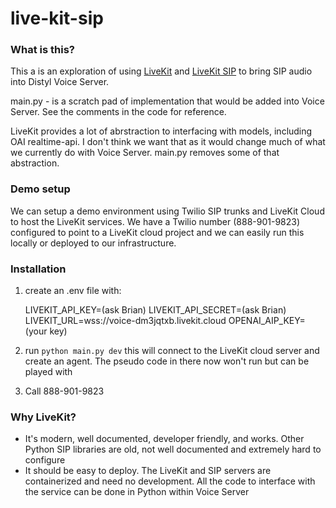 # live-kit-sip

### What is this?
This a is an exploration of using [LiveKit](https://github.com/livekit/livekit) and [LiveKit SIP](https://github.com/livekit/sip) to bring SIP audio into Distyl Voice Server.

main.py - is a scratch pad of implementation that would be added into Voice Server. 
See the comments in the code for reference. 

LiveKit provides a lot of abrstraction to interfacing with models, including OAI realtime-api. I don't think we want that as it would change much of what we currently do with Voice Server. main.py removes some of that abstraction. 

### Demo setup
We can setup a demo environment using Twilio SIP trunks and LiveKit Cloud to host the LiveKit services. We have a Twilio number (888-901-9823) configured to point to a LiveKit cloud project and we can easily run this locally or deployed to our infrastructure.

### Installation
1. create an .env file with:

    LIVEKIT_API_KEY=(ask Brian)
    LIVEKIT_API_SECRET=(ask Brian)
    LIVEKIT_URL=wss://voice-dm3jqtxb.livekit.cloud
    OPENAI_AIP_KEY=(your key)
2. run `python main.py dev` this will connect to the LiveKit cloud server and create an agent. The pseudo code in there now won't run but can be played with
3. Call 888-901-9823

### Why LiveKit?

 - It's modern, well documented, developer friendly, and works. Other Python SIP libraries are old, not well documented and extremely hard to configure
 - It should be easy to deploy. The LiveKit and SIP servers are containerized and need no development. All the code to interface with the service can be done in Python within Voice Server


